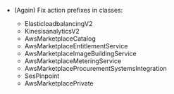 - (Again) Fix action prefixes in classes:

  - ElasticloadbalancingV2
  - KinesisanalyticsV2
  - AwsMarketplaceCatalog
  - AwsMarketplaceEntitlementService
  - AwsMarketplaceImageBuildingService
  - AwsMarketplaceMeteringService
  - AwsMarketplaceProcurementSystemsIntegration
  - SesPinpoint
  - AwsMarketplacePrivate

